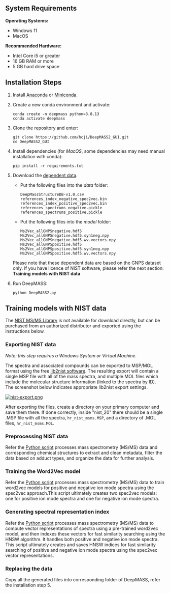 ## System Requirements

**Operating Systems:**

- Windows 11
- MacOS

**Recommended Hardware:**

- Intel Core i5 or greater
- 16 GB RAM or more
- 5 GB hard drive space


## Installation Steps

1. Install [Anaconda](https://www.anaconda.com/) or [Miniconda](https://docs.conda.io/en/latest/miniconda.html).
2. Create a new conda environment and activate:

    ```
    conda create -n deepmass python=3.8.13
    conda activate deepmass
    ```

3. Clone the repository and enter:

    ```
    git clone https://github.com/hcji/DeepMASS2_GUI.git
    cd DeepMASS2_GUI
    ```

4. Install dependencies (for *MacOS*, some dependencies may need manual installation with conda):

    ```
    pip install -r requirements.txt
    ```

5. Download the [dependent data](https://github.com/hcji/DeepMASS2_GUI/releases/tag/v0.99.2).

    - Put the following files into the *data* folder:

        ```
        DeepMassStructureDB-v1.0.csv
        references_index_negative_spec2vec.bin
        references_index_positive_spec2vec.bin
        references_spectrums_negative.pickle
        references_spectrums_positive.pickle
        ```

    - Put the following files into the *model* folder:

        ```
        Ms2Vec_allGNPSnegative.hdf5
        Ms2Vec_allGNPSnegative.hdf5.syn1neg.npy
        Ms2Vec_allGNPSnegative.hdf5.wv.vectors.npy
        Ms2Vec_allGNPSpositive.hdf5
        Ms2Vec_allGNPSpositive.hdf5.syn1neg.npy
        Ms2Vec_allGNPSpositive.hdf5.wv.vectors.npy
        ```

    Please note that these dependent data are based on the GNPS dataset only. If you have licence of NIST software,
    please refer the next section: **Training models with NIST data** 

6. Run DeepMASS:

    ```
    python DeepMASS2.py
    ```

## Training models with NIST data
The [NIST MS/MS Library](https://www.nist.gov/programs-projects/nist20-updates-nist-tandem-and-electron-ionization-spectral-libraries) is not available for download directly, 
but can be purchased from an authorized distributor and exported using the instructions below.


### Exporting NIST data
*Note: this step requires a Windows System or Virtual Machine.*

The spectra and associated compounds can be exported to MSP/MOL format using the free [lib2nist software](https://chemdata.nist.gov/mass-spc/ms-search/Library_conversion_tool.html). 
The resulting export will contain a single MSP file with all of the mass spectra, 
and multiple MOL files which include the molecular structure information (linked to the spectra by ID). 
The screenshot below indicates appropriate lib2nist export settings.

[![nist-export.png](https://i.postimg.cc/c40KbnpK/nist-export.png)](https://postimg.cc/QVYxBHxs)

After exporting the files, create a directory on your primary computer and save them there. 
If done correctly, inside "nist_20" there should be a single .MSP file with all the spectra, 
`hr_nist_msms.MSP`, and a directory of .MOL files, `hr_nist_msms.MOL`.


### Preprocessing NIST data
Refer the [Python script](https://github.com/hcji/DeepMASS2_GUI/blob/main/scripts/Processing_NIST20_data.ipynb) 
processes mass spectrometry (MS/MS) data and corresponding chemical structures 
to extract and clean metadata, filter the data based on adduct types, and organize the data for further analysis. 


### Training the Word2Vec model
Refer the [Python script](https://github.com/hcji/DeepMASS2_GUI/blob/main/scripts/Traning_Spec2vec_Model.ipynb) 
processes mass spectrometry (MS/MS) data to train word2vec models for positive and negative ion mode 
spectra using the spec2vec approach.This script ultimately creates two spec2vec models: one for positive 
ion mode spectra and one for negative ion mode spectra. 


### Generating spectral representation index
Refer the [Python script](https://github.com/hcji/DeepMASS2_GUI/blob/main/scripts/Vectorize_Spectra.ipynb) 
processes mass spectrometry (MS/MS) data to compute vector representations of spectra using a pre-trained 
word2vec model, and then indexes these vectors for fast similarity searching using the HNSW 
algorithm. It handles both positive and negative ion mode spectra. This script ultimately creates and saves 
HNSW indices for fast similarity searching of positive and negative ion mode spectra using the spec2vec vector 
representations.

### Replacing the data
Copy all the generated files into corresponding folder of DeepMASS, refer the installation step 5.
